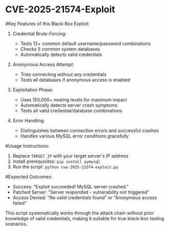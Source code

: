 # CVE-2025-21574-Exploit

#Key Features of this Black-Box Exploit:

1. Credential Brute-Forcing:
   - Tests 12+ common default username/password combinations
   - Checks 5 common system databases
   - Automatically detects valid credentials

2. Anonymous Access Attempt:
   - Tries connecting without any credentials
   - Tests all databases if anonymous access is enabled

3. Exploitation Phase:
   - Uses 150,000+ nesting levels for maximum impact
   - Automatically detects server crash symptoms
   - Tests all valid credential/database combinations

4. Error Handling:
   - Distinguishes between connection errors and successful crashes
   - Handles various MySQL error conditions gracefully

#Usage Instructions:
1. Replace `TARGET_IP` with your target server's IP address
2. Install prerequisites: `pip install pymysql`
3. Run the script: `python cve-2025-21574-exploit.py`

#Expected Outcomes:
- Success: "Exploit succeeded! MySQL server crashed."
- Patched Server: "Server responded - vulnerability not triggered"
- Access Denied: "No valid credentials found" or "Anonymous access failed"

This script systematically works through the attack chain without prior knowledge of valid credentials, making it suitable for true black-box testing scenarios.
